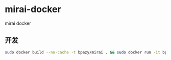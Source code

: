 # mirai-docker
mirai docker

## 开发
```sh
sudo docker build --no-cache -t bpazy/mirai . && sudo docker run -it bpazy/mirai 
```